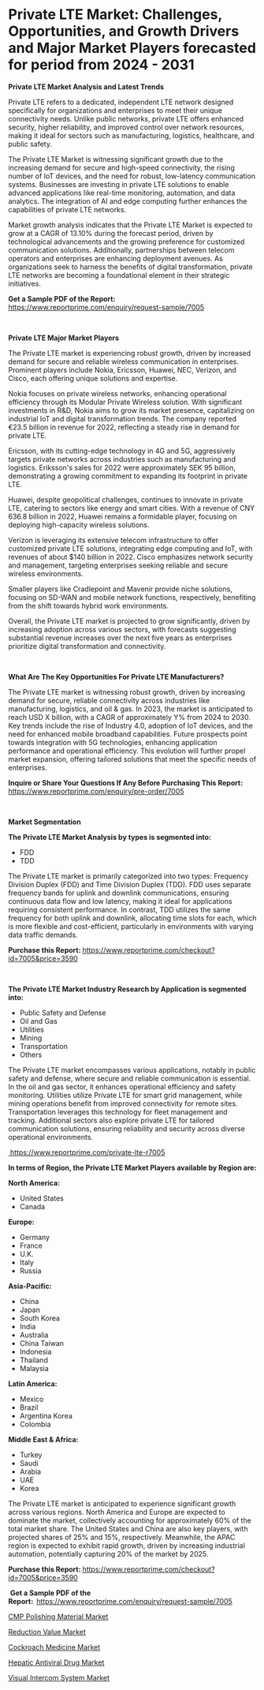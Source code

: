 <p><h1>Private LTE Market: Challenges, Opportunities, and Growth Drivers and Major Market Players forecasted for period from 2024 - 2031</h1></p><p><strong>Private LTE Market Analysis and Latest Trends</strong></p>
<p><p>Private LTE refers to a dedicated, independent LTE network designed specifically for organizations and enterprises to meet their unique connectivity needs. Unlike public networks, private LTE offers enhanced security, higher reliability, and improved control over network resources, making it ideal for sectors such as manufacturing, logistics, healthcare, and public safety.</p><p>The Private LTE Market is witnessing significant growth due to the increasing demand for secure and high-speed connectivity, the rising number of IoT devices, and the need for robust, low-latency communication systems. Businesses are investing in private LTE solutions to enable advanced applications like real-time monitoring, automation, and data analytics. The integration of AI and edge computing further enhances the capabilities of private LTE networks.</p><p>Market growth analysis indicates that the Private LTE Market is expected to grow at a CAGR of 13.10% during the forecast period, driven by technological advancements and the growing preference for customized communication solutions. Additionally, partnerships between telecom operators and enterprises are enhancing deployment avenues. As organizations seek to harness the benefits of digital transformation, private LTE networks are becoming a foundational element in their strategic initiatives.</p></p>
<p><strong>Get a Sample PDF of the Report:&nbsp;</strong> <a href="https://www.reportprime.com/enquiry/request-sample/7005?utm_campaign=1159&utm_medium=2&utm_source=Github&utm_content=ia&utm_term=25112024&utm_id=private-lte">https://www.reportprime.com/enquiry/request-sample/7005</a></p>
<p>&nbsp;</p>
<p><strong>Private LTE Major Market Players</strong></p>
<p><p>The Private LTE market is experiencing robust growth, driven by increased demand for secure and reliable wireless communication in enterprises. Prominent players include Nokia, Ericsson, Huawei, NEC, Verizon, and Cisco, each offering unique solutions and expertise.</p><p>Nokia focuses on private wireless networks, enhancing operational efficiency through its Modular Private Wireless solution. With significant investments in R&D, Nokia aims to grow its market presence, capitalizing on industrial IoT and digital transformation trends. The company reported €23.5 billion in revenue for 2022, reflecting a steady rise in demand for private LTE.</p><p>Ericsson, with its cutting-edge technology in 4G and 5G, aggressively targets private networks across industries such as manufacturing and logistics. Eriksson's sales for 2022 were approximately SEK 95 billion, demonstrating a growing commitment to expanding its footprint in private LTE.</p><p>Huawei, despite geopolitical challenges, continues to innovate in private LTE, catering to sectors like energy and smart cities. With a revenue of CNY 636.8 billion in 2022, Huawei remains a formidable player, focusing on deploying high-capacity wireless solutions.</p><p>Verizon is leveraging its extensive telecom infrastructure to offer customized private LTE solutions, integrating edge computing and IoT, with revenues of about $140 billion in 2022. Cisco emphasizes network security and management, targeting enterprises seeking reliable and secure wireless environments.</p><p>Smaller players like Cradlepoint and Mavenir provide niche solutions, focusing on SD-WAN and mobile network functions, respectively, benefiting from the shift towards hybrid work environments.</p><p>Overall, the Private LTE market is projected to grow significantly, driven by increasing adoption across various sectors, with forecasts suggesting substantial revenue increases over the next five years as enterprises prioritize digital transformation and connectivity.</p></p>
<p>&nbsp;</p>
<p><strong>What Are The Key Opportunities For Private LTE Manufacturers?</strong></p>
<p><p>The Private LTE market is witnessing robust growth, driven by increasing demand for secure, reliable connectivity across industries like manufacturing, logistics, and oil & gas. In 2023, the market is anticipated to reach USD X billion, with a CAGR of approximately Y% from 2024 to 2030. Key trends include the rise of Industry 4.0, adoption of IoT devices, and the need for enhanced mobile broadband capabilities. Future prospects point towards integration with 5G technologies, enhancing application performance and operational efficiency. This evolution will further propel market expansion, offering tailored solutions that meet the specific needs of enterprises.</p></p>
<p><strong>Inquire or Share Your Questions If Any Before Purchasing This Report:</strong> <a href="https://www.reportprime.com/enquiry/pre-order/7005?utm_campaign=1159&utm_medium=2&utm_source=Github&utm_content=ia&utm_term=25112024&utm_id=private-lte">https://www.reportprime.com/enquiry/pre-order/7005</a></p>
<p>&nbsp;</p>
<p><strong>Market Segmentation</strong></p>
<p><strong>The Private LTE Market Analysis by types is segmented into:</strong></p>
<p><ul><li>FDD</li><li>TDD</li></ul></p>
<p><p>The Private LTE market is primarily categorized into two types: Frequency Division Duplex (FDD) and Time Division Duplex (TDD). FDD uses separate frequency bands for uplink and downlink communications, ensuring continuous data flow and low latency, making it ideal for applications requiring consistent performance. In contrast, TDD utilizes the same frequency for both uplink and downlink, allocating time slots for each, which is more flexible and cost-efficient, particularly in environments with varying data traffic demands.</p></p>
<p><strong>Purchase this Report:&nbsp;</strong><a href="https://www.reportprime.com/checkout?id=7005&price=3590&utm_campaign=1159&utm_medium=2&utm_source=Github&utm_content=ia&utm_term=25112024&utm_id=private-lte">https://www.reportprime.com/checkout?id=7005&price=3590</a></p>
<p>&nbsp;</p>
<p><strong>The Private LTE Market Industry Research by Application is segmented into:</strong></p>
<p><ul><li>Public Safety and Defense</li><li>Oil and Gas</li><li>Utilities</li><li>Mining</li><li>Transportation</li><li>Others</li></ul></p>
<p><p>The Private LTE market encompasses various applications, notably in public safety and defense, where secure and reliable communication is essential. In the oil and gas sector, it enhances operational efficiency and safety monitoring. Utilities utilize Private LTE for smart grid management, while mining operations benefit from improved connectivity for remote sites. Transportation leverages this technology for fleet management and tracking. Additional sectors also explore private LTE for tailored communication solutions, ensuring reliability and security across diverse operational environments.</p></p>
<p><a href="https://www.reportprime.com/private-lte-r7005?utm_campaign=1159&utm_medium=2&utm_source=Github&utm_content=ia&utm_term=25112024&utm_id=private-lte">&nbsp;https://www.reportprime.com/private-lte-r7005</a></p>
<p><strong>In terms of Region, the Private LTE Market Players available by Region are:</strong></p>
<p>
    <p> <strong> North America: </strong>
        <ul>
            <li>United States</li>
            <li>Canada</li>
        </ul>
        </p> 
    <p> <strong> Europe: </strong>
        <ul>
            <li>Germany</li>
            <li>France</li>
            <li>U.K.</li>
            <li>Italy</li>
            <li>Russia</li>
        </ul>
        </p> 
    <p> <strong> Asia-Pacific: </strong>
        <ul>
            <li>China</li>
            <li>Japan</li>
            <li>South Korea</li>
            <li>India</li>
            <li>Australia</li>
            <li>China Taiwan</li>
            <li>Indonesia</li>
            <li>Thailand</li>
            <li>Malaysia</li>
        </ul>
        </p> 
    <p> <strong> Latin America: </strong>
        <ul>
            <li>Mexico</li>
            <li>Brazil</li>
            <li>Argentina Korea</li>
            <li>Colombia</li>
        </ul>
        </p> 
    <p> <strong> Middle East & Africa: </strong>
        <ul>
            <li>Turkey</li>
            <li>Saudi</li>
            <li>Arabia</li>
            <li>UAE</li>
            <li>Korea</li>
        </ul>
    </p>
    </p>
<p><p>The Private LTE market is anticipated to experience significant growth across various regions. North America and Europe are expected to dominate the market, collectively accounting for approximately 60% of the total market share. The United States and China are also key players, with projected shares of 25% and 15%, respectively. Meanwhile, the APAC region is expected to exhibit rapid growth, driven by increasing industrial automation, potentially capturing 20% of the market by 2025.</p></p>
<p><strong>Purchase this Report: </strong><a href="https://www.reportprime.com/checkout?id=7005&price=3590&utm_campaign=1159&utm_medium=2&utm_source=Github&utm_content=ia&utm_term=25112024&utm_id=private-lte">https://www.reportprime.com/checkout?id=7005&price=3590</a></p>
<p>&nbsp;<strong>Get a Sample PDF of the Report:&nbsp;&nbsp;</strong><a href="https://www.reportprime.com/enquiry/request-sample/7005?utm_campaign=1159&utm_medium=2&utm_source=Github&utm_content=ia&utm_term=25112024&utm_id=private-lte">https://www.reportprime.com/enquiry/request-sample/7005</a></p>
<p><strong></strong></p>
<p><p><a href="https://issuu.com/reportprime-2/docs/cmp-polishing-material-market-size-_43307721cc3871?utm_campaign=1159&utm_medium=2&utm_source=Github&utm_content=ia&utm_term=25112024&utm_id=private-lte">CMP Polishing Material Market</a></p><p><a href="https://www.linkedin.com/pulse/exploring-reduction-value-market-dynamics-revenue-analysis-8skpe?utm_campaign=1159&utm_medium=2&utm_source=Github&utm_content=ia&utm_term=25112024&utm_id=private-lte">Reduction Value Market</a></p><p><a href="https://www.linkedin.com/pulse/cockroach-medicine-industry-sector-new-technologies-market-7guze?utm_campaign=1159&utm_medium=2&utm_source=Github&utm_content=ia&utm_term=25112024&utm_id=private-lte">Cockroach Medicine Market</a></p><p><a href="https://issuu.com/reportprime-2/docs/hepatic-antiviral-drug-market-size-_500b6e1a608d6b?utm_campaign=1159&utm_medium=2&utm_source=Github&utm_content=ia&utm_term=25112024&utm_id=private-lte">Hepatic Antiviral Drug Market</a></p><p><a href="https://www.linkedin.com/pulse/visual-intercom-system-market-ecosystem-competitive-landscape-jxdke?utm_campaign=1159&utm_medium=2&utm_source=Github&utm_content=ia&utm_term=25112024&utm_id=private-lte">Visual Intercom System Market</a></p></p>
